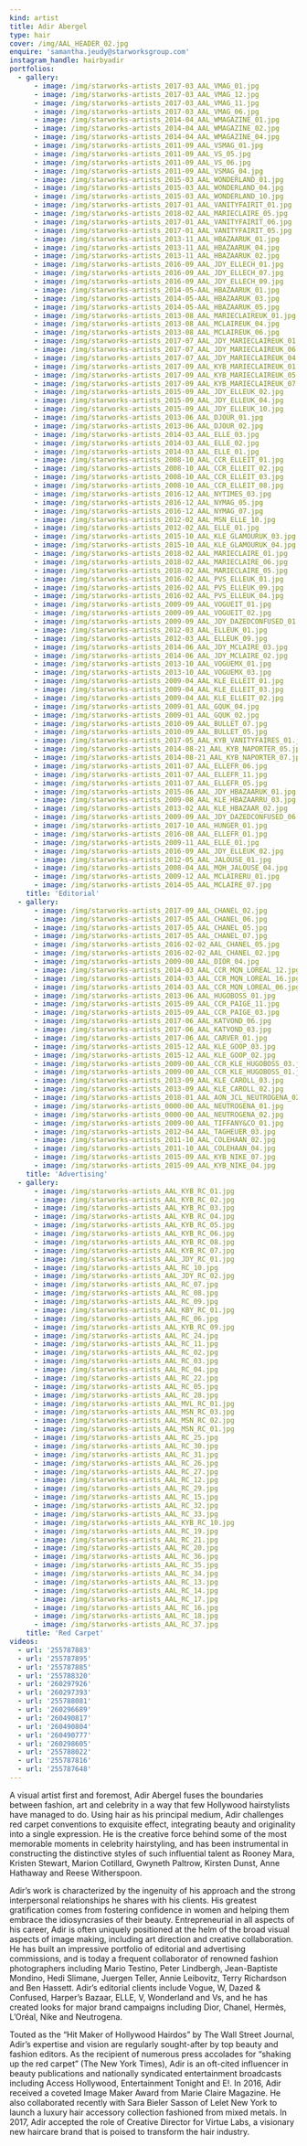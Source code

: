 ```yaml
---
kind: artist
title: Adir Abergel
type: hair
cover: /img/AAL_HEADER_02.jpg
enquire: 'samantha.jeudy@starworksgroup.com'
instagram_handle: hairbyadir
portfolios:
  - gallery:
      - image: /img/starworks-artists_2017-03_AAL_VMAG_01.jpg
      - image: /img/starworks-artists_2017-03_AAL_VMAG_12.jpg
      - image: /img/starworks-artists_2017-03_AAL_VMAG_11.jpg
      - image: /img/starworks-artists_2017-03_AAL_VMAG_06.jpg
      - image: /img/starworks-artists_2014-04_AAL_WMAGAZINE_01.jpg
      - image: /img/starworks-artists_2014-04_AAL_WMAGAZINE_02.jpg
      - image: /img/starworks-artists_2014-04_AAL_WMAGAZINE_04.jpg
      - image: /img/starworks-artists_2011-09_AAL_VSMAG_01.jpg
      - image: /img/starworks-artists_2011-09_AAL_VS_05.jpg
      - image: /img/starworks-artists_2011-09_AAL_VS_06.jpg
      - image: /img/starworks-artists_2011-09_AAL_VSMAG_04.jpg
      - image: /img/starworks-artists_2015-03_AAL_WONDERLAND_01.jpg
      - image: /img/starworks-artists_2015-03_AAL_WONDERLAND_04.jpg
      - image: /img/starworks-artists_2015-03_AAL_WONDERLAND_10.jpg
      - image: /img/starworks-artists_2017-01_AAL_VANITYFAIRIT_01.jpg
      - image: /img/starworks-artists_2018-02_AAL_MARIECLAIRE_05.jpg
      - image: /img/starworks-artists_2017-01_AAL_VANITYFAIRIT_06.jpg
      - image: /img/starworks-artists_2017-01_AAL_VANITYFAIRIT_05.jpg
      - image: /img/starworks-artists_2013-11_AAL_HBAZAARUK_01.jpg
      - image: /img/starworks-artists_2013-11_AAL_HBAZAARUK_04.jpg
      - image: /img/starworks-artists_2013-11_AAL_HBAZAARUK_02.jpg
      - image: /img/starworks-artists_2016-09_AAL_JDY_ELLECH_01.jpg
      - image: /img/starworks-artists_2016-09_AAL_JDY_ELLECH_07.jpg
      - image: /img/starworks-artists_2016-09_AAL_JDY_ELLECH_09.jpg
      - image: /img/starworks-artists_2014-05-AAL_HBAZAARUK_01.jpg
      - image: /img/starworks-artists_2014-05-AAL_HBAZAARUK_03.jpg
      - image: /img/starworks-artists_2014-05-AAL_HBAZAARUK_05.jpg
      - image: /img/starworks-artists_2013-08_AAL_MARIECLAIREUK_01.jpg
      - image: /img/starworks-artists_2013-08_AAL_MCLAIREUK_04.jpg
      - image: /img/starworks-artists_2013-08_AAL_MCLAIREUK_06.jpg
      - image: /img/starworks-artists_2017-07_AAL_JDY_MARIECLAIREUK_01.jpg
      - image: /img/starworks-artists_2017-07_AAL_JDY_MARIECLAIREUK_06.jpg
      - image: /img/starworks-artists_2017-07_AAL_JDY_MARIECLAIREUK_04.jpg
      - image: /img/starworks-artists_2017-09_AAL_KYB_MARIECLAIREUK_01.jpg
      - image: /img/starworks-artists_2017-09_AAL_KYB_MARIECLAIREUK_05.jpg
      - image: /img/starworks-artists_2017-09_AAL_KYB_MARIECLAIREUK_07.jpg
      - image: /img/starworks-artists_2015-09_AAL_JDY_ELLEUK_02.jpg
      - image: /img/starworks-artists_2015-09_AAL_JDY_ELLEUK_04.jpg
      - image: /img/starworks-artists_2015-09_AAL_JDY_ELLEUK_10.jpg
      - image: /img/starworks-artists_2013-06_AAL_DJOUR_01.jpg
      - image: /img/starworks-artists_2013-06_AAL_DJOUR_02.jpg
      - image: /img/starworks-artists_2014-03_AAL_ELLE_03.jpg
      - image: /img/starworks-artists_2014-03_AAL_ELLE_02.jpg
      - image: /img/starworks-artists_2014-03_AAL_ELLE_01.jpg
      - image: /img/starworks-artists_2008-10_AAL_CCR_ELLEIT_01.jpg
      - image: /img/starworks-artists_2008-10_AAL_CCR_ELLEIT_02.jpg
      - image: /img/starworks-artists_2008-10_AAL_CCR_ELLEIT_03.jpg
      - image: /img/starworks-artists_2008-10_AAL_CCR_ELLEIT_08.jpg
      - image: /img/starworks-artists_2016-12_AAL_NYTIMES_03.jpg
      - image: /img/starworks-artists_2016-12_AAL_NYMAG_05.jpg
      - image: /img/starworks-artists_2016-12_AAL_NYMAG_07.jpg
      - image: /img/starworks-artists_2012-02_AAL_MSN_ELLE_10.jpg
      - image: /img/starworks-artists_2012-02_AAL_ELLE_01.jpg
      - image: /img/starworks-artists_2015-10_AAL_KLE_GLAMOURUK_03.jpg
      - image: /img/starworks-artists_2015-10_AAL_KLE_GLAMOURUK_04.jpg
      - image: /img/starworks-artists_2018-02_AAL_MARIECLAIRE_01.jpg
      - image: /img/starworks-artists_2018-02_AAL_MARIECLAIRE_06.jpg
      - image: /img/starworks-artists_2018-02_AAL_MARIECLAIRE_05.jpg
      - image: /img/starworks-artists_2016-02_AAL_PVS_ELLEUK_01.jpg
      - image: /img/starworks-artists_2016-02_AAL_PVS_ELLEUK_09.jpg
      - image: /img/starworks-artists_2016-02_AAL_PVS_ELLEUK_04.jpg
      - image: /img/starworks-artists_2009-09_AAL_VOGUEIT_01.jpg
      - image: /img/starworks-artists_2009-09_AAL_VOGUEIT_02.jpg
      - image: /img/starworks-artists_2009-09_AAL_JDY_DAZEDCONFUSED_01.jpg
      - image: /img/starworks-artists_2012-03_AAL_ELLEUK_01.jpg
      - image: /img/starworks-artists_2012-03_AAL_ELLEUK_09.jpg
      - image: /img/starworks-artists_2014-06_AAL_JDY_MCLAIRE_03.jpg
      - image: /img/starworks-artists_2014-06_AAL_JDY_MCLAIRE_02.jpg
      - image: /img/starworks-artists_2013-10_AAL_VOGUEMX_01.jpg
      - image: /img/starworks-artists_2013-10_AAL_VOGUEMX_03.jpg
      - image: /img/starworks-artists_2009-04_AAL_KLE_ELLEIT_01.jpg
      - image: /img/starworks-artists_2009-04_AAL_KLE_ELLEIT_03.jpg
      - image: /img/starworks-artists_2009-04_AAL_KLE_ELLEIT_02.jpg
      - image: /img/starworks-artists_2009-01_AAL_GQUK_04.jpg
      - image: /img/starworks-artists_2009-01_AAL_GQUK_02.jpg
      - image: /img/starworks-artists_2010-09_AAL_BULLET_07.jpg
      - image: /img/starworks-artists_2010-09_AAL_BULLET_05.jpg
      - image: /img/starworks-artists_2017-05_AAL_KYB_VANITYFAIRES_01.jpg
      - image: /img/starworks-artists_2014-08-21_AAL_KYB_NAPORTER_05.jpg
      - image: /img/starworks-artists_2014-08-21_AAL_KYB_NAPORTER_07.jpg
      - image: /img/starworks-artists_2011-07_AAL_ELLEFR_06.jpg
      - image: /img/starworks-artists_2011-07_AAL_ELLEFR_11.jpg
      - image: /img/starworks-artists_2011-07_AAL_ELLEFR_05.jpg
      - image: /img/starworks-artists_2015-06_AAL_JDY_HBAZAARUK_01.jpg
      - image: /img/starworks-artists_2009-08_AAL_KLE_HBAZAARRU_03.jpg
      - image: /img/starworks-artists_2013-02_AAL_KLE_HBAZAAR_02.jpg
      - image: /img/starworks-artists_2009-09_AAL_JDY_DAZEDCONFUSED_06.jpg
      - image: /img/starworks-artists_2017-10_AAL_HUNGER_01.jpg
      - image: /img/starworks-artists_2016-08_AAL_ELLEFR_01.jpg
      - image: /img/starworks-artists_2009-11_AAL_ELLE_01.jpg
      - image: /img/starworks-artists_2016-09_AAL_JDY_ELLEUK_02.jpg
      - image: /img/starworks-artists_2012-05_AAL_JALOUSE_01.jpg
      - image: /img/starworks-artists_2008-04_AAL_MQH_JALOUSE_04.jpg
      - image: /img/starworks-artists_2009-12_AAL_MCLAIRERU_01.jpg
      - image: /img/starworks-artists_2014-05_AAL_MCLAIRE_07.jpg
    title: 'Editorial'
  - gallery:
      - image: /img/starworks-artists_2017-09_AAL_CHANEL_02.jpg
      - image: /img/starworks-artists_2017-05_AAL_CHANEL_06.jpg
      - image: /img/starworks-artists_2017-05_AAL_CHANEL_05.jpg
      - image: /img/starworks-artists_2017-05_AAL_CHANEL_07.jpg
      - image: /img/starworks-artists_2016-02-02_AAL_CHANEL_05.jpg
      - image: /img/starworks-artists_2016-02-02_AAL_CHANEL_02.jpg
      - image: /img/starworks-artists_2009-00_AAL_DIOR_04.jpg
      - image: /img/starworks-artists_2014-03_AAL_CCR_MQN_LOREAL_12.jpg
      - image: /img/starworks-artists_2014-03_AAL_CCR_MQN_LOREAL_16.jpg
      - image: /img/starworks-artists_2014-03_AAL_CCR_MQN_LOREAL_06.jpg
      - image: /img/starworks-artists_2013-06_AAL_HUGOBOSS_01.jpg
      - image: /img/starworks-artists_2015-09_AAL_CCR_PAIGE_11.jpg
      - image: /img/starworks-artists_2015-09_AAL_CCR_PAIGE_03.jpg
      - image: /img/starworks-artists_2017-06_AAL_KATVOND_06.jpg
      - image: /img/starworks-artists_2017-06_AAL_KATVOND_03.jpg
      - image: /img/starworks-artists_2017-06_AAL_CARVER_01.jpg
      - image: /img/starworks-artists_2015-12_AAL_KLE_GOOP_03.jpg
      - image: /img/starworks-artists_2015-12_AAL_KLE_GOOP_02.jpg
      - image: /img/starworks-artists_2009-00_AAL_CCR_KLE_HUGOBOSS_03.jpg
      - image: /img/starworks-artists_2009-00_AAL_CCR_KLE_HUGOBOSS_01.jpg
      - image: /img/starworks-artists_2013-09_AAL_KLE_CAROLL_03.jpg
      - image: /img/starworks-artists_2013-09_AAL_KLE_CAROLL_02.jpg
      - image: /img/starworks-artists_2018-01_AAL_AON_JCL_NEUTROGENA_02.jpg
      - image: /img/starworks-artists_0000-00_AAL_NEUTROGENA_01.jpg
      - image: /img/starworks-artists_0000-00_AAL_NEUTROGENA_02.jpg
      - image: /img/starworks-artists_2009-00_AAL_TIFFANY&CO_01.jpg
      - image: /img/starworks-artists_2012-04_AAL_TAGHEUER_03.jpg
      - image: /img/starworks-artists_2011-10_AAL_COLEHAAN_02.jpg
      - image: /img/starworks-artists_2011-10_AAL_COLEHAAN_04.jpg
      - image: /img/starworks-artists_2015-09_AAL_KYB_NIKE_07.jpg
      - image: /img/starworks-artists_2015-09_AAL_KYB_NIKE_04.jpg
    title: 'Advertising'
  - gallery:
      - image: /img/starworks-artists_AAL_KYB_RC_01.jpg
      - image: /img/starworks-artists_AAL_KYB_RC_02.jpg
      - image: /img/starworks-artists_AAL_KYB_RC_03.jpg
      - image: /img/starworks-artists_AAL_KYB_RC_04.jpg
      - image: /img/starworks-artists_AAL_KYB_RC_05.jpg
      - image: /img/starworks-artists_AAL_KYB_RC_06.jpg
      - image: /img/starworks-artists_AAL_KYB_RC_08.jpg
      - image: /img/starworks-artists_AAL_KYB_RC_07.jpg
      - image: /img/starworks-artists_AAL_JDY_RC_01.jpg
      - image: /img/starworks-artists_AAL_RC_10.jpg
      - image: /img/starworks-artists_AAL_JDY_RC_02.jpg
      - image: /img/starworks-artists_AAL_RC_07.jpg
      - image: /img/starworks-artists_AAL_RC_08.jpg
      - image: /img/starworks-artists_AAL_RC_09.jpg
      - image: /img/starworks-artists_AAL_KBY_RC_01.jpg
      - image: /img/starworks-artists_AAL_RC_06.jpg
      - image: /img/starworks-artists_AAL_KYB_RC_09.jpg
      - image: /img/starworks-artists_AAL_RC_24.jpg
      - image: /img/starworks-artists_AAL_RC_11.jpg
      - image: /img/starworks-artists_AAL_RC_02.jpg
      - image: /img/starworks-artists_AAL_RC_03.jpg
      - image: /img/starworks-artists_AAL_RC_04.jpg
      - image: /img/starworks-artists_AAL_RC_22.jpg
      - image: /img/starworks-artists_AAL_RC_05.jpg
      - image: /img/starworks-artists_AAL_RC_28.jpg
      - image: /img/starworks-artists_AAL_MVL_RC_01.jpg
      - image: /img/starworks-artists_AAL_MSN_RC_03.jpg
      - image: /img/starworks-artists_AAL_MSN_RC_02.jpg
      - image: /img/starworks-artists_AAL_MSN_RC_01.jpg
      - image: /img/starworks-artists_AAL_RC_25.jpg
      - image: /img/starworks-artists_AAL_RC_30.jpg
      - image: /img/starworks-artists_AAL_RC_31.jpg
      - image: /img/starworks-artists_AAL_RC_26.jpg
      - image: /img/starworks-artists_AAL_RC_27.jpg
      - image: /img/starworks-artists_AAL_RC_12.jpg
      - image: /img/starworks-artists_AAL_RC_29.jpg
      - image: /img/starworks-artists_AAL_RC_15.jpg
      - image: /img/starworks-artists_AAL_RC_32.jpg
      - image: /img/starworks-artists_AAL_RC_33.jpg
      - image: /img/starworks-artists_AAL_KYB_RC_10.jpg
      - image: /img/starworks-artists_AAL_RC_19.jpg
      - image: /img/starworks-artists_AAL_RC_21.jpg
      - image: /img/starworks-artists_AAL_RC_20.jpg
      - image: /img/starworks-artists_AAL_RC_36.jpg
      - image: /img/starworks-artists_AAL_RC_35.jpg
      - image: /img/starworks-artists_AAL_RC_34.jpg
      - image: /img/starworks-artists_AAL_RC_13.jpg
      - image: /img/starworks-artists_AAL_RC_14.jpg
      - image: /img/starworks-artists_AAL_RC_17.jpg
      - image: /img/starworks-artists_AAL_RC_16.jpg
      - image: /img/starworks-artists_AAL_RC_18.jpg
      - image: /img/starworks-artists_AAL_RC_37.jpg
    title: 'Red Carpet'
videos:
  - url: '255787883'
  - url: '255787895'
  - url: '255787885'
  - url: '255788320'
  - url: '260297926'
  - url: '260297393'
  - url: '255788081'
  - url: '260296689'
  - url: '260490817'
  - url: '260490804'
  - url: '260490777'
  - url: '260298605'
  - url: '255788022'
  - url: '255787816'
  - url: '255787648'
---
```

A visual artist first and foremost, Adir Abergel fuses the boundaries between fashion, art and celebrity in a way that few Hollywood hairstylists have managed to do. Using hair as his principal medium, Adir challenges red carpet conventions to exquisite effect, integrating beauty and originality into a single expression. He is the creative force behind some of the most memorable moments in celebrity hairstyling, and has been instrumental in constructing the distinctive styles of such influential talent as Rooney Mara, Kristen Stewart, Marion Cotillard, Gwyneth Paltrow, Kirsten Dunst, Anne Hathaway and Reese Witherspoon.

Adir’s work is characterized by the ingenuity of his approach and the strong interpersonal relationships he shares with his clients. His greatest gratification comes from fostering confidence in women and helping them embrace the idiosyncrasies of their beauty. Entrepreneurial in all aspects of his career, Adir is often uniquely positioned at the helm of the broad visual aspects of image making, including art direction and creative collaboration. He has built an impressive portfolio of editorial and advertising commissions, and is today a frequent collaborator of renowned fashion photographers including Mario Testino, Peter Lindbergh, Jean-Baptiste Mondino, Hedi Slimane, Juergen Teller, Annie Leibovitz, Terry Richardson and Ben Hassett. Adir’s editorial clients include Vogue, W, Dazed & Confused, Harper’s Bazaar, ELLE, V, Wonderland and Vs, and he has created looks for major brand campaigns including Dior, Chanel, Hermès, L’Oréal, Nike and Neutrogena.

Touted as the “Hit Maker of Hollywood Hairdos” by The Wall Street Journal, Adir’s expertise and vision are regularly sought-after by top beauty and fashion editors. As the recipient of numerous press accolades for “shaking up the red carpet” (The New York Times), Adir is an oft-cited influencer in beauty publications and nationally syndicated entertainment broadcasts including Access Hollywood, Entertainment Tonight and E!. In 2016, Adir received a coveted Image Maker Award from Marie Claire Magazine. He also collaborated recently with Sara Bieler Sasson of Lelet New York to launch a luxury hair accessory collection fashioned from mixed metals. In 2017, Adir accepted the role of Creative Director for Virtue Labs, a visionary new haircare brand that is poised to transform the hair industry.
